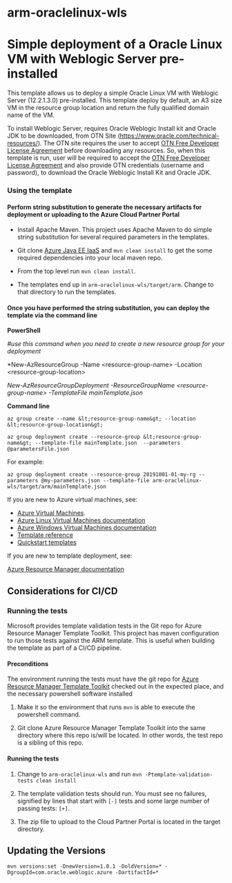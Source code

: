 # arm-oraclelinux-wls
# Simple deployment of a Oracle Linux VM with Weblogic Server pre-installed

This template allows us to deploy a simple Oracle Linux VM with Weblogic Server (12.2.1.3.0) pre-installed. 
This template deploy by default, an A3 size VM in the resource group location and return the fully qualified domain name of the VM.

To install Weblogic Server, requires Oracle Weblogic Install kit and Oracle JDK to be downloaded, from OTN Site (https://www.oracle.com/technical-resources/). The OTN site requires the user to accept <a href="https://www.oracle.com/downloads/licenses/standard-license.html">OTN Free Developer License Agreement</a> before downloading any resources. 
So, when this template is run, user will be required to accept the <a href="https://www.oracle.com/downloads/licenses/standard-license.html">OTN Free Developer License Agreement</a> and also provide OTN credentials (username and password), to download the Oracle Weblogic Install Kit and Oracle JDK.


<h3>Using the template</h3>

<h4>Perform string substitution to generate the necessary artifacts for deployment or uploading to the Azure Cloud Partner Portal</h4>

* Install Apache Maven.  This project uses Apache Maven to do simple
  string substitution for several required parameters in the templates.
  
* Git clone [Azure Java EE IaaS](https://github.com/Azure/azure-javaee-iaas) and `mvn clean
  install` to get the some required dependencies into your local maven repo.
  
* From the top level run `mvn clean install`.

* The templates end up in `arm-oraclelinux-wls/target/arm`.  Change to that directory to run the templates.

<h4>Once you have performed the string substitution, you can deploy the template via the command line</h4>

**PowerShell** 

*#use this command when you need to create a new resource group for your deployment*

*New-AzResourceGroup -Name &lt;resource-group-name&gt; -Location &lt;resource-group-location&gt; 

*New-AzResourceGroupDeployment -ResourceGroupName &lt;resource-group-name&gt; -TemplateFile mainTemplate.json*

**Command line**

```
az group create --name &lt;resource-group-name&gt; --location &lt;resource-group-location&gt;

az group deployment create --resource-group &lt;resource-group-name&gt; --template-file mainTemplate.json  --parameters @parametersFile.json
```

For example:

```
az group deployment create --resource-group 20191001-01-my-rg --parameters @my-parameters.json --template-file arm-oraclelinux-wls/target/arm/mainTemplate.json
```

If you are new to Azure virtual machines, see:

- [Azure Virtual Machines](https://azure.microsoft.com/services/virtual-machines/).
- [Azure Linux Virtual Machines documentation](https://docs.microsoft.com/azure/virtual-machines/linux/)
- [Azure Windows Virtual Machines documentation](https://docs.microsoft.com/azure/virtual-machines/windows/)
- [Template reference](https://docs.microsoft.com/azure/templates/microsoft.compute/allversions)
- [Quickstart templates](https://azure.microsoft.com/resources/templates/?resourceType=Microsoft.Compute&pageNumber=1&sort=Popular)

If you are new to template deployment, see:

[Azure Resource Manager documentation](https://docs.microsoft.com/azure/azure-resource-manager/)

## Considerations for CI/CD

<h3>Running the tests</h3>

Microsoft provides template validation tests in the Git repo for Azure Resource Manager Template Toolkit.  This project has maven configuration to run those tests against the ARM template.  This is useful when building the template as part of a CI/CD pipeline.

<h4>Preconditions</h4>

The environment running the tests must have the git repo for 
[Azure Resource Manager Template Toolkit](https://github.com/Azure/arm-ttk) checked
out in the expected place, and the necessary powershell software installed

1. Make it so the environment that runs `mvn` is able to execute the powershell command.

2. Git clone Azure Resource Manager Template Toolkit into the same directory
   where this repo is/will be located.  In other words, the test repo is
   a sibling of this repo.

<h4>Running the tests</h4>
   
1. Change to `arm-oraclelinux-wls` and run `mvn -Ptemplate-validation-tests clean install`

2. The template validation tests should run.  You must see no failures, signified by lines that start with `[-]`
   tests and some large number of passing tests: `[+]`.
   
3. The zip file to upload to the Cloud Partner Portal is located in the
   target directory.

## Updating the Versions

```
mvn versions:set -DnewVersion=1.0.1 -DoldVersion=* -DgroupId=com.oracle.weblogic.azure -DartifactId=*
```
